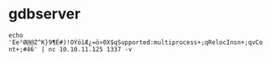 # gdbserver
`echo 'Ee²Ø@@Z^K}9¶É#)!OÝöìÆ¿=ö»0X$qSupported:multiprocess+;qRelocInsn+;qvCont+;#46' | nc 10.10.11.125 1337 -v`